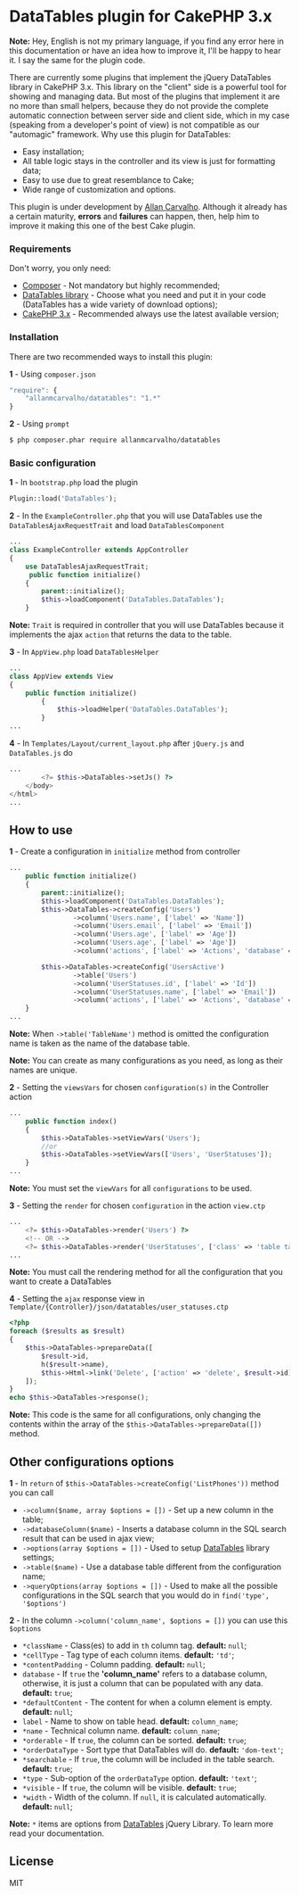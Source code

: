 # DataTables plugin for CakePHP 3.x



**Note:** Hey, English is not my primary language, if you find any error here in this documentation or have an idea how to improve it, I'll be happy to hear it. I say the same for the plugin code.

There are currently some plugins that implement the jQuery DataTables library in CakePHP 3.x. This library on the "client" side is a powerful tool for showing and managing data. But most of the plugins that implement it are no more than small helpers, because they do not provide the complete automatic connection between server side and client side, which in my case (speaking from a developer's point of view) is not compatible as our "automagic" framework.
Why use this plugin for DataTables:

  - Easy installation;
  - All table logic stays in the controller and its view is just for formatting data;
  - Easy to use due to great resemblance to Cake;
  - Wide range of customization and options.


This plugin is under development by [Allan Carvalho]. Although it already has a certain maturity, **errors** and **failures** can happen, then, help him to improve it making this one of the best Cake plugin.


### Requirements

Don't worry, you only need:

* [Composer] - Not mandatory but highly recommended;
* [DataTables library] - Choose what you need and put it in your code (DataTables has a wide variety of download options);
* [CakePHP 3.x] - Recommended always use the latest available version;


### Installation

There are two recommended ways to install this plugin:

**1** - Using `composer.json`
```javascript
"require": {
    "allanmcarvalho/datatables": "1.*"
}
```

**2** - Using `prompt`

```sh
$ php composer.phar require allanmcarvalho/datatables
```


### Basic configuration

**1** - In `bootstrap.php` load the plugin
```php
Plugin::load('DataTables');
```

**2** - In the `ExampleController.php` that you will use DataTables use the `DataTablesAjaxRequestTrait` and load `DataTablesComponent`
```php
...
class ExampleController extends AppController
{
    use DataTablesAjaxRequestTrait;
     public function initialize()
    {
        parent::initialize();
        $this->loadComponent('DataTables.DataTables');
    }
```
**Note:** `Trait` is required in controller that you will use DataTables because it implements the ajax `action` that returns the data to the table.

**3** - In `AppView.php` load `DataTablesHelper`

```php
...
class AppView extends View
{
    public function initialize()
        {
            $this->loadHelper('DataTables.DataTables');
        }
...
```

**4** - In `Templates/Layout/current_layout.php` after `jQuery.js` and `DataTables.js` do

```php
...
        <?= $this->DataTables->setJs() ?>
    </body>
</html>
...
```

## How to use

**1** - Create a configuration in `initialize` method from controller

```php
...
    public function initialize()
    {
        parent::initialize();
        $this->loadComponent('DataTables.DataTables');
        $this->DataTables->createConfig('Users')
                ->column('Users.name', ['label' => 'Name'])
                ->column('Users.email', ['label' => 'Email'])
                ->column('Users.age', ['label' => 'Age'])
                ->column('Users.age', ['label' => 'Age'])
                ->column('actions', ['label' => 'Actions', 'database' => false]);

        $this->DataTables->createConfig('UsersActive')
                ->table('Users')
                ->column('UserStatuses.id', ['label' => 'Id'])
                ->column('UserStatuses.name', ['label' => 'Email'])
                ->column('actions', ['label' => 'Actions', 'database' => false]);
    }
...
```
**Note:** When `->table('TableName')` method is omitted the configuration name is taken as the name of the database table.

**Note:** You can create as many configurations as you need, as long as their names are unique.

**2** - Setting the `viewsVars` for chosen `configuration(s)` in the Controller action

```php
...
    public function index()
    {
        $this->DataTables->setViewVars('Users');
        //or
        $this->DataTables->setViewVars(['Users', 'UserStatuses']);
    }
...
```
**Note:** You must set the `viewVars` for all `configurations` to be used.

**3** - Setting the `render` for chosen `configuration` in the action `view.ctp`

```php
...
    <?= $this->DataTables->render('Users') ?>
    <!-- OR -->    
    <?= $this->DataTables->render('UserStatuses', ['class' => 'table table-striped table-bordered dataTable no-footer', 'OthersAttr' => '...']) ?>
...
```
**Note:** You must call the rendering method for all the configuration that you want to create a DataTables

**4** - Setting the `ajax` response view in `Template/{Controller}/json/datatables/user_statuses.ctp`

```php
<?php
foreach ($results as $result)
{
    $this->DataTables->prepareData([
        $result->id,
        h($result->name),
        $this->Html->link('Delete', ['action' => 'delete', $result->id])
    ]);
}
echo $this->DataTables->response();
```
**Note:** This code is the same for all configurations, only changing the contents within the array of the `$this->DataTables->prepareData([])` method.

## Other configurations options

**1** - In `return` of `$this->DataTables->createConfig('ListPhones'))` method you can call


- `->column($name, array $options = [])` - Set up a new column in the table;
- `->databaseColumn($name)` - Inserts a database column in the SQL search result that can be used in ajax view;
- `->options(array $options = [])` - Used to setup [DataTables] library settings;
- `->table($name)` - Use a database table different from the configuration name;
- `->queryOptions(array $options = [])` - Used to make all the possible configurations in the SQL search that you would do in `find('type', '$options')`


**2** - In the column `->column('column_name', $options = [])` you can use this `$options`
- `*className` - Class(es) to add in `th` column tag. **default:** `null`;
- `*cellType` - Tag type of each column items. **default:** `'td'`;
- `*contentPadding` - Column padding. **default:** `null`;
- `database` - If `true` the **'column_name'** refers to a database column, otherwise, it is just a column that can be populated with any data. **default:** `true`;
- `*defaultContent` - The content for when a column element is empty. **default:** `null`;
- `label` - Name to show on table head. **default:** `column_name`;
- `*name` - Technical column name. **default:** `column_name`;
- `*orderable` - If `true`, the column can be sorted. **default:** `true`;
- `*orderDataType` - Sort type that DataTables will do. **default:** `'dom-text'`;
- `*searchable` - If `true`, the column will be included in the table search. **default:** `true`;
- `*type` - Sub-option of the `orderDataType` option. **default:** `'text'`;
- `*visible` - If `true`, the column will be visible. **default:** `true`;
- `*width` - Width of the column. If `null`, it is calculated automatically. **default:** `null`;

**Note:** `*` items are options from [DataTables] jQuery Library. To learn more read your documentation.

  
License
----

MIT



   [DataTables library]: <https://datatables.net/download/index>
   [DataTables]: <https://datatables.net/>
   [Composer]: <https://getcomposer.org/download/>
   [CakePHP 3.x]: <https://book.cakephp.org/3.0/en/installation.html>
   [Allan Carvalho]: <https://www.facebook.com/Allan.Mariucci.Carvalho>
   

